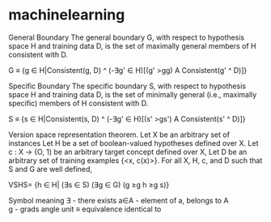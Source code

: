 # machinelearning
General Boundary
The general boundary G, with respect to hypothesis space H and training
data D, is the set of maximally general members of H consistent with D.

G ≡ {g ∈ H|Consistent(g, D) ^ (-∃g' ∈ H)[(g' >gg) A Consistent(g' ^ D)]}



Specific Boundary
The specific boundary S, with respect to hypothesis space H and training
data D, is the set of minimally general (i.e., maximally specific) members of H
consistent with D.

S ≡ {s ∈ H|Consistent(s, D) ^ (-∃g' ∈ H)[(s' >gs') A Consistent(s' ^ D)]}


Version space representation theorem. 
Let X be an arbitrary set of instances 
Let H be a set of boolean-valued hypotheses defined over X. 
Let c : X → {O, 1) be an arbitrary target concept defined over X, 
Let D be an arbitrary set of training examples {<x, c(x)>}. 
For all X, H, c, and D such that S and G are well defined,

VSHS= {h ∈ H| (∃s ∈ S) (∃g ∈ G) (g ≥g h ≥g s)}

Symbol meaning
∃ -	there exists
a∈A -	element of a, belongs to A	
g - grads angle unit
≡	equivalence	identical to
